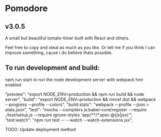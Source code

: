 # Pomodore
## v3.0.5

A small but beautiful tomato-timer built with React and others.

Feel free to copy and steal as much as you like. Or tell me if you think I can improve something, cause i do believe thats possible.

## To run development and build:
npm run start to run the node development server with webpack hmr enabled

"preview": "export NODE_ENV=production && npm run build && node server",
"build": "export NODE_ENV=production && rimraf dist && webpack --progress --profile --colors",
"build:stats": "webpack --profile --json > stats.json",
"test": "mocha --compilers js:babel-core/register --require ./test/setup.js --require ignore-styles 'app/**/*.spec.@(js|jsx)'",
"test:watch": "npm run test -- --watch --watch-extensions jsx",

TODO: Update deployment method

